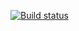 

[![Build status](https://ci.appveyor.com/api/projects/status/ovffvr7ts79wqahk?svg=true)](https://ci.appveyor.com/project/Pezu-git/regex)
